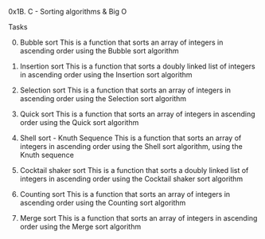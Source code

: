 0x1B. C - Sorting algorithms & Big O

Tasks

0. Bubble sort
This is a function that sorts an array of integers in ascending order using the Bubble sort algorithm

1. Insertion sort
This is a function that sorts a doubly linked list of integers in ascending order using the Insertion sort algorithm

2. Selection sort
This is a function that sorts an array of integers in ascending order using the Selection sort algorithm

3. Quick sort
This is a function that sorts an array of integers in ascending order using the Quick sort algorithm

4. Shell sort - Knuth Sequence
This is a function that sorts an array of integers in ascending order using the Shell sort algorithm, using the Knuth sequence

5. Cocktail shaker sort
This is a function that sorts a doubly linked list of integers in ascending order using the Cocktail shaker sort algorithm

6. Counting sort
This is a function that sorts an array of integers in ascending order using the Counting sort algorithm

7. Merge sort
This is a function that sorts an array of integers in ascending order using the Merge sort algorithm
